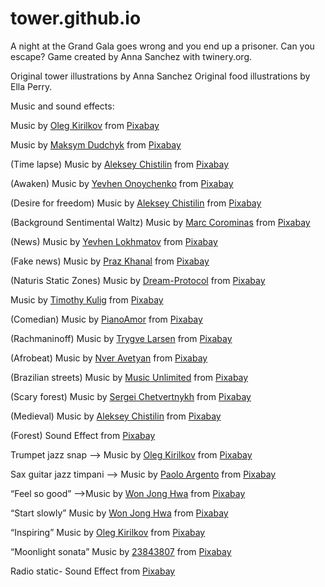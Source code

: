 # tower.github.io
A night at the Grand Gala goes wrong and you end up a prisoner. Can you escape?
Game created by Anna Sanchez with twinery.org.

Original tower illustrations by Anna Sanchez
Original food illustrations by Ella Perry.

Music and sound effects:

Music by <a href="https://pixabay.com/users/music_for_videos-26992513/?utm_source=link-attribution&utm_medium=referral&utm_campaign=music&utm_content=164258">Oleg Kirilkov</a> from <a href="https://pixabay.com/music//?utm_source=link-attribution&utm_medium=referral&utm_campaign=music&utm_content=164258">Pixabay</a>

Music by <a href="https://pixabay.com/users/white_records-32584949/?utm_source=link-attribution&utm_medium=referral&utm_campaign=music&utm_content=166529">Maksym Dudchyk</a> from <a href="https://pixabay.com//?utm_source=link-attribution&utm_medium=referral&utm_campaign=music&utm_content=166529">Pixabay</a>

(Time lapse) Music by <a href="https://pixabay.com/users/lexin_music-28841948/?utm_source=link-attribution&utm_medium=referral&utm_campaign=music&utm_content=115672">Aleksey Chistilin</a> from <a href="https://pixabay.com/music//?utm_source=link-attribution&utm_medium=referral&utm_campaign=music&utm_content=115672">Pixabay</a>

(Awaken) Music by <a href="https://pixabay.com/users/onoychenkomusic-24430395/?utm_source=link-attribution&utm_medium=referral&utm_campaign=music&utm_content=136824">Yevhen Onoychenko</a> from <a href="https://pixabay.com/music//?utm_source=link-attribution&utm_medium=referral&utm_campaign=music&utm_content=136824">Pixabay</a>

(Desire for freedom) Music by <a href="https://pixabay.com/users/lexin_music-28841948/?utm_source=link-attribution&utm_medium=referral&utm_campaign=music&utm_content=124112">Aleksey Chistilin</a> from <a href="https://pixabay.com//?utm_source=link-attribution&utm_medium=referral&utm_campaign=music&utm_content=124112">Pixabay</a>

(Background Sentimental Waltz) Music by <a href="https://pixabay.com/users/musiclfiles-3826066/?utm_source=link-attribution&utm_medium=referral&utm_campaign=music&utm_content=123818">Marc Corominas</a> from <a href="https://pixabay.com/music//?utm_source=link-attribution&utm_medium=referral&utm_campaign=music&utm_content=123818">Pixabay</a>

(News) Music by <a href="https://pixabay.com/users/www_lokhmatovmusic_com-27845391/?utm_source=link-attribution&utm_medium=referral&utm_campaign=music&utm_content=156080">Yevhen Lokhmatov</a> from <a href="https://pixabay.com//?utm_source=link-attribution&utm_medium=referral&utm_campaign=music&utm_content=156080">Pixabay</a>

(Fake news) Music by <a href="https://pixabay.com/users/prazkhanal-24653570/?utm_source=link-attribution&utm_medium=referral&utm_campaign=music&utm_content=117862">Praz Khanal</a> from <a href="https://pixabay.com//?utm_source=link-attribution&utm_medium=referral&utm_campaign=music&utm_content=117862">Pixabay</a>

(Naturis Static Zones) Music by <a href="https://pixabay.com/users/dream-protocol-9556087/?utm_source=link-attribution&utm_medium=referral&utm_campaign=music&utm_content=137560">Dream-Protocol</a> from <a href="https://pixabay.com/music//?utm_source=link-attribution&utm_medium=referral&utm_campaign=music&utm_content=137560">Pixabay</a>

Music by <a href="https://pixabay.com/users/timkulig-31678821/?utm_source=link-attribution&utm_medium=referral&utm_campaign=music&utm_content=163621">Timothy Kulig</a> from <a href="https://pixabay.com//?utm_source=link-attribution&utm_medium=referral&utm_campaign=music&utm_content=163621">Pixabay</a>

(Comedian) Music by <a href="https://pixabay.com/users/pianoamor-28628048/?utm_source=link-attribution&utm_medium=referral&utm_campaign=music&utm_content=117016">PianoAmor</a> from <a href="https://pixabay.com//?utm_source=link-attribution&utm_medium=referral&utm_campaign=music&utm_content=117016">Pixabay</a>

(Rachmaninoff) Music by <a href="https://pixabay.com/users/nesrality-22721863/?utm_source=link-attribution&utm_medium=referral&utm_campaign=music&utm_content=10994">Trygve Larsen</a> from <a href="https://pixabay.com//?utm_source=link-attribution&utm_medium=referral&utm_campaign=music&utm_content=10994">Pixabay</a>

(Afrobeat) Music by <a href="https://pixabay.com/users/royaltyfreemusic-29393722/?utm_source=link-attribution&utm_medium=referral&utm_campaign=music&utm_content=149308">Nver Avetyan</a> from <a href="https://pixabay.com//?utm_source=link-attribution&utm_medium=referral&utm_campaign=music&utm_content=149308">Pixabay</a>

(Brazilian streets) Music by <a href="https://pixabay.com/users/music_unlimited-27600023/?utm_source=link-attribution&utm_medium=referral&utm_campaign=music&utm_content=139762">Music Unlimited</a> from <a href="https://pixabay.com/music//?utm_source=link-attribution&utm_medium=referral&utm_campaign=music&utm_content=139762">Pixabay</a>

(Scary forest) Music by <a href="https://pixabay.com/users/sergequadrado-24990007/?utm_source=link-attribution&utm_medium=referral&utm_campaign=music&utm_content=90162">Sergei Chetvertnykh</a> from <a href="https://pixabay.com/music//?utm_source=link-attribution&utm_medium=referral&utm_campaign=music&utm_content=90162">Pixabay</a>

(Medieval) Music by <a href="https://pixabay.com/users/lexin_music-28841948/?utm_source=link-attribution&utm_medium=referral&utm_campaign=music&utm_content=147373">Aleksey Chistilin</a> from <a href="https://pixabay.com//?utm_source=link-attribution&utm_medium=referral&utm_campaign=music&utm_content=147373">Pixabay</a>

(Forest) Sound Effect from <a href="https://pixabay.com/sound-effects/?utm_source=link-attribution&utm_medium=referral&utm_campaign=music&utm_content=6735">Pixabay</a>

Trumpet jazz snap —> Music by <a href="https://pixabay.com/users/music_for_videos-26992513/?utm_source=link-attribution&utm_medium=referral&utm_campaign=music&utm_content=164261">Oleg Kirilkov</a> from <a href="https://pixabay.com/music//?utm_source=link-attribution&utm_medium=referral&utm_campaign=music&utm_content=164261">Pixabay</a>

Sax guitar jazz timpani —> Music by <a href="https://pixabay.com/users/paoloargento-38603296/?utm_source=link-attribution&utm_medium=referral&utm_campaign=music&utm_content=164472">Paolo Argento</a> from <a href="https://pixabay.com//?utm_source=link-attribution&utm_medium=referral&utm_campaign=music&utm_content=164472">Pixabay</a>

“Feel so good” —>Music by <a href="https://pixabay.com/users/darockart-17132017/?utm_source=link-attribution&utm_medium=referral&utm_campaign=music&utm_content=143888">Won Jong Hwa</a> from <a href="https://pixabay.com//?utm_source=link-attribution&utm_medium=referral&utm_campaign=music&utm_content=143888">Pixabay</a>

“Start slowly” Music by <a href="https://pixabay.com/users/darockart-17132017/?utm_source=link-attribution&utm_medium=referral&utm_campaign=music&utm_content=166052">Won Jong Hwa</a> from <a href="https://pixabay.com//?utm_source=link-attribution&utm_medium=referral&utm_campaign=music&utm_content=166052">Pixabay</a>

“Inspiring” Music by <a href="https://pixabay.com/users/music_for_videos-26992513/?utm_source=link-attribution&utm_medium=referral&utm_campaign=music&utm_content=112623">Oleg Kirilkov</a> from <a href="https://pixabay.com//?utm_source=link-attribution&utm_medium=referral&utm_campaign=music&utm_content=112623">Pixabay</a>

“Moonlight sonata” Music by <a href="https://pixabay.com/users/23843807-23843807/?utm_source=link-attribution&utm_medium=referral&utm_campaign=music&utm_content=12490">23843807</a> from <a href="https://pixabay.com/music//?utm_source=link-attribution&utm_medium=referral&utm_campaign=music&utm_content=12490">Pixabay</a>

Radio static- Sound Effect from <a href="https://pixabay.com/?utm_source=link-attribution&utm_medium=referral&utm_campaign=music&utm_content=6717">Pixabay</a>
